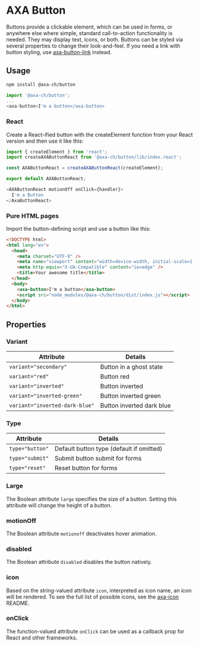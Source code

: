 # AXA Button

Buttons provide a clickable element, which can be used in forms, or anywhere else where simple, standard call-to-action functionality is needed. They may display text, icons, or both. Buttons can be styled via several properties to change their look-and-feel.
If you need a link with button styling, use [axa-button-link](https://github.com/axa-ch/patterns-library/blob/develop-v2/src/components/10-atoms/button-link/README.md) instead.

## Usage

```bash
npm install @axa-ch/button
```

```js
import '@axa-ch/button';
...
<axa-button>I'm a button</axa-button>
```

### React

Create a React-ified button with the createElement function from your React version and then use it like this:

```js
import { createElement } from 'react';
import createAXAButtonReact from '@axa-ch/button/lib/index.react';

const AXAButtonReact = createAXAButtonReact(createElement);

export default AXAButtonReact;
```

```js
<AXAButtonReact motionOff onClick={handler}>
  I'm a Button
</AxaButtonReact>
```

### Pure HTML pages
Import the button-defining script and use a button like this:

```html
<!DOCTYPE html>
<html lang="en">
  <head>
    <meta charset="UTF-8" />
    <meta name="viewport" content="width=device-width, initial-scale=1.0" />
    <meta http-equiv="X-UA-Compatible" content="ie=edge" />
    <title>Your awesome title</title>
  </head>
  <body>
    <axa-button>I'm a button</axa-button>
    <script src="node_modules/@axa-ch/button/dist/index.js"></script>
  </body>
</html>
```

## Properties

### Variant

| Attribute                      | Details                   |
| ------------------------------ | ------------------------- |
| `variant="secondary"`          | Button in a ghost state   |
| `variant="red"`                | Button red                |
| `variant="inverted"`           | Button inverted           |
| `variant="inverted-green"`     | Button inverted green     |
| `variant="inverted-dark-blue"` | Button inverted dark blue |

### Type

| Attribute       | Details                    |
| --------------- | -------------------------- |
| `type="button"` | Default button type (default if omitted)      |
| `type="submit"` | Submit button submit for forms |
| `type="reset"`  | Reset button for forms  |

### Large

The Boolean attribute `large` specifies the size of a button. Setting this attribute will change the height of a button.

### motionOff

The Boolean attribute `motionoff` deactivates hover animation.

### disabled

The Boolean attribute `disabled` disables the button natively. 

### icon

Based on the string-valued attribute `icon`, interpreted as icon name, an icon will be rendered. To see the full list of possible icons, see the [axa-icon](https://github.com/axa-ch/patterns-library/blob/develop-v2/src/components/10-atoms/icon/README.md) README.

### onClick

The function-valued attribute `onClick` can be used as a callback prop for React and other frameworks.
